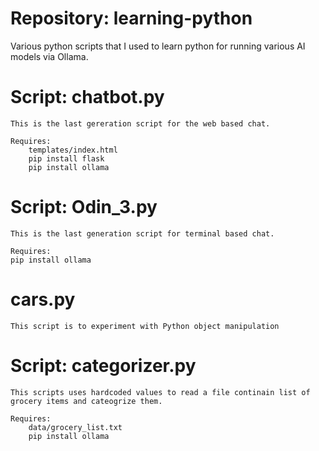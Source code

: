 # Repository: learning-python
Various python scripts that I used to learn python for running various AI models via Ollama.

# Script: chatbot.py 
    This is the last gereration script for the web based chat.
    
    Requires:
        templates/index.html
        pip install flask
        pip install ollama
        
# Script: Odin_3.py 
    This is the last generation script for terminal based chat.
    
    Requires:
    pip install ollama

# cars.py
    This script is to experiment with Python object manipulation

# Script: categorizer.py
    This scripts uses hardcoded values to read a file continain list of grocery items and cateogrize them.

    Requires:
        data/grocery_list.txt
        pip install ollama
